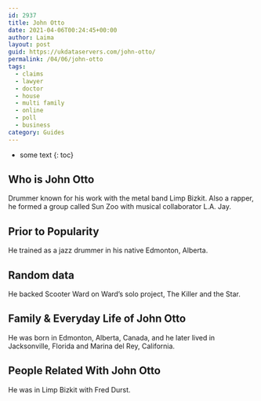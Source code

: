 ```yaml
---
id: 2937
title: John Otto
date: 2021-04-06T00:24:45+00:00
author: Laima
layout: post
guid: https://ukdataservers.com/john-otto/
permalink: /04/06/john-otto
tags:
  - claims
  - lawyer
  - doctor
  - house
  - multi family
  - online
  - poll
  - business
category: Guides
---
```


* some text
{: toc}


## Who is John Otto
                  
                  
                  
Drummer known for his work with the metal band Limp Bizkit. Also a rapper, he formed a group called Sun Zoo with musical collaborator L.A. Jay.
                  
              
            
              
            
                
                
                
## Prior to Popularity
                  
                  
                  
He trained as a jazz drummer in his native Edmonton, Alberta.
                  
              
            
              
            
                
                
                
## Random data
                  
                  
                  
He backed Scooter Ward on Ward&#8217;s solo project, The Killer and the Star.
                  
              
            
              
            
                
                
                
## Family & Everyday Life of John Otto
                  
                  
                  
He was born in Edmonton, Alberta, Canada, and he later lived in Jacksonville, Florida and Marina del Rey, California.
                  
              
            
              
            
                
                
                
## People Related With John Otto
                  
                  
                  
He was in Limp Bizkit with Fred Durst.
                  
              
            
              
            
                
              
            
              
              
            
            
              
            
          
          
          
